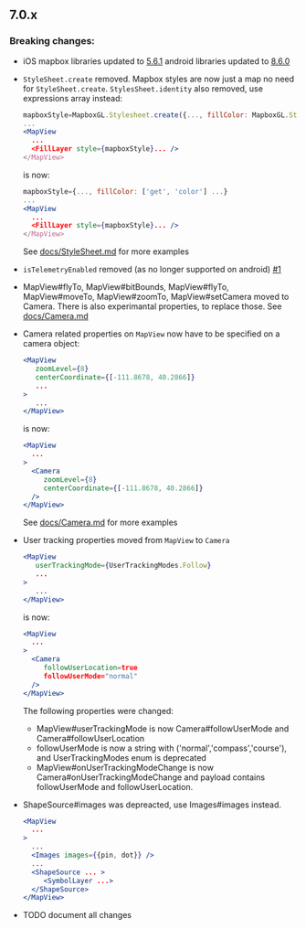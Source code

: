 ## 7.0.x

### Breaking changes:

* iOS mapbox libraries updated to [5.6.1](https://github.com/mapbox/mapbox-gl-native/releases/tag/ios-v5.6.1) android libraries updated to [8.6.0](https://github.com/mapbox/mapbox-gl-native/releases/tag/android-v8.6.0)
* `StyleSheet.create` removed.
Mapbox styles are now just a map no need for `StyleSheet.create`.
`StylesSheet.identity` also removed, use expressions array instead:
   ```jsx
   mapboxStyle=MapboxGL.Stylesheet.create({..., fillColor: MapboxGL.Stylesheet.identity('color') ...})
   ...
   <MapView
     ...
     <FillLayer style={mapboxStyle}... />
   </MapView>
   ```

   is now:
   ```jsx
   mapboxStyle={..., fillColor: ['get', 'color'] ...}
   ...
   <MapView
     ...
     <FillLayer style={mapboxStyle}... />
   </MapView>
   ```
  See [docs/StyleSheet.md](docs/StyleSheet.md) for more examples
* `isTelemetryEnabled` removed (as no longer supported on android) [#1](https://github.com/mfazekas/maps/pull/1)
* MapView#flyTo, MapView#bitBounds, MapView#flyTo, MapView#moveTo, MapView#zoomTo, MapView#setCamera moved to Camera. There is also experimantal properties, to replace those. See [docs/Camera.md](docs/Camera.md)
* Camera related properties on `MapView` now have to be specified on a camera object:
   ```jsx
   <MapView
      zoomLevel={8}
      centerCoordinate={[-111.8678, 40.2866]}
      ...
   >
      ...
   </MapView>
   ```

   is now:

   ```jsx
   <MapView
     ...
   >
     <Camera
        zoomLevel={8}
        centerCoordinate={[-111.8678, 40.2866]}
     />
   </MapView>
   ```
   See [docs/Camera.md](docs/Camera.md) for more examples
* User tracking properties moved from `MapView` to `Camera`
   ```jsx
   <MapView
      userTrackingMode={UserTrackingModes.Follow}
      ...
   >
      ...
   </MapView>
   ```

   is now:

   ```jsx
   <MapView
     ...
   >
     <Camera
        followUserLocation=true
        followUserMode="normal"
     />
   </MapView>
   ```
   The following properties were changed:
   * MapView#userTrackingMode is now Camera#followUserMode and Camera#followUserLocation
   * followUserMode is now a string with ('normal','compass','course'), and UserTrackingModes enum is deprecated
   * MapView#onUserTrackingModeChange is now Camera#onUserTrackingModeChange and payload contains followUserMode and followUserLocation.

* ShapeSource#images was depreacted, use Images#images instead.
   ```jsx
   <MapView
     ...
   >
     ...
     <Images images={{pin, dot}} />
     ...
     <ShapeSource ... >
        <SymbolLayer ...>
     </ShapeSource>
   </MapView>
   ```

* TODO document all changes
